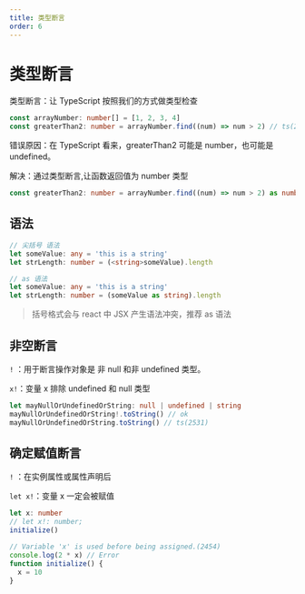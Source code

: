 ```yaml
---
title: 类型断言
order: 6
---
```


# 类型断言

类型断言：让 TypeScript 按照我们的方式做类型检查

```ts
const arrayNumber: number[] = [1, 2, 3, 4]
const greaterThan2: number = arrayNumber.find((num) => num > 2) // ts(2322) 不能把类型 undefined 分配给类型 number
```

错误原因：在 TypeScript 看来，greaterThan2 可能是 number，也可能是 undefined。

解决：通过类型断言,让函数返回值为 number 类型

```ts
const greaterThan2: number = arrayNumber.find((num) => num > 2) as number
```

## 语法

```ts
// 尖括号 语法
let someValue: any = 'this is a string'
let strLength: number = (<string>someValue).length

// as 语法
let someValue: any = 'this is a string'
let strLength: number = (someValue as string).length
```

> 括号格式会与 react 中 JSX 产生语法冲突，推荐 as 语法

## 非空断言

`!` ：用于断言操作对象是 非 null 和非 undefined 类型。

`x!`：变量 x 排除 undefined 和 null 类型

```ts
let mayNullOrUndefinedOrString: null | undefined | string
mayNullOrUndefinedOrString!.toString() // ok
mayNullOrUndefinedOrString.toString() // ts(2531)
```

## 确定赋值断言

`!` ：在实例属性或属性声明后

`let x!`：变量 x 一定会被赋值

```ts
let x: number
// let x!: number;
initialize()

// Variable 'x' is used before being assigned.(2454)
console.log(2 * x) // Error
function initialize() {
  x = 10
}
```
